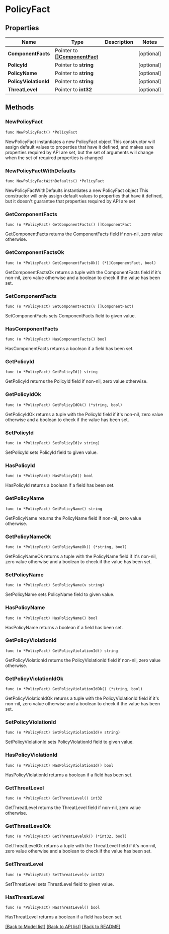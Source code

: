 # PolicyFact

## Properties

Name | Type | Description | Notes
------------ | ------------- | ------------- | -------------
**ComponentFacts** | Pointer to [**[]ComponentFact**](ComponentFact.md) |  | [optional] 
**PolicyId** | Pointer to **string** |  | [optional] 
**PolicyName** | Pointer to **string** |  | [optional] 
**PolicyViolationId** | Pointer to **string** |  | [optional] 
**ThreatLevel** | Pointer to **int32** |  | [optional] 

## Methods

### NewPolicyFact

`func NewPolicyFact() *PolicyFact`

NewPolicyFact instantiates a new PolicyFact object
This constructor will assign default values to properties that have it defined,
and makes sure properties required by API are set, but the set of arguments
will change when the set of required properties is changed

### NewPolicyFactWithDefaults

`func NewPolicyFactWithDefaults() *PolicyFact`

NewPolicyFactWithDefaults instantiates a new PolicyFact object
This constructor will only assign default values to properties that have it defined,
but it doesn't guarantee that properties required by API are set

### GetComponentFacts

`func (o *PolicyFact) GetComponentFacts() []ComponentFact`

GetComponentFacts returns the ComponentFacts field if non-nil, zero value otherwise.

### GetComponentFactsOk

`func (o *PolicyFact) GetComponentFactsOk() (*[]ComponentFact, bool)`

GetComponentFactsOk returns a tuple with the ComponentFacts field if it's non-nil, zero value otherwise
and a boolean to check if the value has been set.

### SetComponentFacts

`func (o *PolicyFact) SetComponentFacts(v []ComponentFact)`

SetComponentFacts sets ComponentFacts field to given value.

### HasComponentFacts

`func (o *PolicyFact) HasComponentFacts() bool`

HasComponentFacts returns a boolean if a field has been set.

### GetPolicyId

`func (o *PolicyFact) GetPolicyId() string`

GetPolicyId returns the PolicyId field if non-nil, zero value otherwise.

### GetPolicyIdOk

`func (o *PolicyFact) GetPolicyIdOk() (*string, bool)`

GetPolicyIdOk returns a tuple with the PolicyId field if it's non-nil, zero value otherwise
and a boolean to check if the value has been set.

### SetPolicyId

`func (o *PolicyFact) SetPolicyId(v string)`

SetPolicyId sets PolicyId field to given value.

### HasPolicyId

`func (o *PolicyFact) HasPolicyId() bool`

HasPolicyId returns a boolean if a field has been set.

### GetPolicyName

`func (o *PolicyFact) GetPolicyName() string`

GetPolicyName returns the PolicyName field if non-nil, zero value otherwise.

### GetPolicyNameOk

`func (o *PolicyFact) GetPolicyNameOk() (*string, bool)`

GetPolicyNameOk returns a tuple with the PolicyName field if it's non-nil, zero value otherwise
and a boolean to check if the value has been set.

### SetPolicyName

`func (o *PolicyFact) SetPolicyName(v string)`

SetPolicyName sets PolicyName field to given value.

### HasPolicyName

`func (o *PolicyFact) HasPolicyName() bool`

HasPolicyName returns a boolean if a field has been set.

### GetPolicyViolationId

`func (o *PolicyFact) GetPolicyViolationId() string`

GetPolicyViolationId returns the PolicyViolationId field if non-nil, zero value otherwise.

### GetPolicyViolationIdOk

`func (o *PolicyFact) GetPolicyViolationIdOk() (*string, bool)`

GetPolicyViolationIdOk returns a tuple with the PolicyViolationId field if it's non-nil, zero value otherwise
and a boolean to check if the value has been set.

### SetPolicyViolationId

`func (o *PolicyFact) SetPolicyViolationId(v string)`

SetPolicyViolationId sets PolicyViolationId field to given value.

### HasPolicyViolationId

`func (o *PolicyFact) HasPolicyViolationId() bool`

HasPolicyViolationId returns a boolean if a field has been set.

### GetThreatLevel

`func (o *PolicyFact) GetThreatLevel() int32`

GetThreatLevel returns the ThreatLevel field if non-nil, zero value otherwise.

### GetThreatLevelOk

`func (o *PolicyFact) GetThreatLevelOk() (*int32, bool)`

GetThreatLevelOk returns a tuple with the ThreatLevel field if it's non-nil, zero value otherwise
and a boolean to check if the value has been set.

### SetThreatLevel

`func (o *PolicyFact) SetThreatLevel(v int32)`

SetThreatLevel sets ThreatLevel field to given value.

### HasThreatLevel

`func (o *PolicyFact) HasThreatLevel() bool`

HasThreatLevel returns a boolean if a field has been set.


[[Back to Model list]](../README.md#documentation-for-models) [[Back to API list]](../README.md#documentation-for-api-endpoints) [[Back to README]](../README.md)


